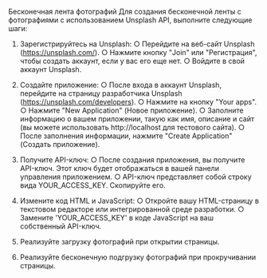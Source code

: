 Бесконечная лента фотографий
Для создания бесконечной ленты с фотографиями с использованием
Unsplash API, выполните следующие шаги:
1. Зарегистрируйтесь на Unsplash:
○ Перейдите на веб-сайт Unsplash (https://unsplash.com/).
○ Нажмите кнопку "Join" или "Регистрация", чтобы создать аккаунт, если у вас его еще нет.
○ Войдите в свой аккаунт Unsplash.

2. Создайте приложение:
○ После входа в аккаунт Unsplash, перейдите на страницу разработчика Unsplash
(https://unsplash.com/developers).
○ Нажмите на кнопку "Your apps".
○ Нажмите "New Application" (Новое приложение).
○ Заполните информацию о вашем приложении, такую как имя, описание и сайт (вы можете
использовать http://localhost для тестового сайта).
○ После заполнения информации, нажмите "Create Application" (Создать приложение).

3. Получите API-ключ:
○ После создания приложения, вы получите API-ключ. Этот ключ будет
отображаться в вашей панели управления приложением.
○ API-ключ представляет собой строку вида YOUR_ACCESS_KEY.
Скопируйте его.
4. Измените код HTML и JavaScript:
○ Откройте вашу HTML-страницу в текстовом редакторе или
интегрированной среде разработки.
○ Замените 'YOUR_ACCESS_KEY' в коде JavaScript на ваш собственный
API-ключ.

5. Реализуйте загрузку фотографий при открытии страницы.

6. Реализуйте бесконечную подгрузку фотографий при прокручивании страницы.